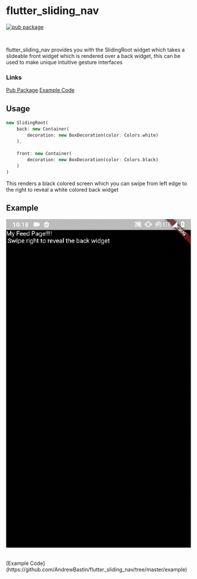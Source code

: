 # flutter_sliding_nav
[![pub package](https://img.shields.io/pub/v/flutter_sliding_nav.svg)](https://pub.dartlang.org/packages/flutter_sliding_nav)

<br>

flutter_sliding_nav provides you with the SlidingRoot widget which takes a slideable front widget which is rendered over a back widget, this can be used to make unique intuitive gesture interfaces

### Links
[Pub Package](https://pub.dartlang.org/packages/flutter_sliding_nav)
[Example Code](https://github.com/AndrewBastin/flutter_sliding_nav/tree/master/example)

## Usage
```dart
new SlidingRoot(
    back: new Container(
        decoration: new BoxDecoration(color: Colors.white)
    ),

    front: new Container(
        decoration: new BoxDecoration(color: Colors.black)
    )
)
```
This renders a black colored screen which you can swipe from left edge to the right to reveal a white colored back widget

## Example

![GIF](art/example.gif)

<br>
[Example Code](https://github.com/AndrewBastin/flutter_sliding_nav/tree/master/example)